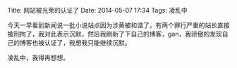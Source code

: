 Title: 网站被光荣的认证了
Date: 2014-05-07 17:34
Tags: 凌乱中

今天一早看到新闻说一批小说站点因为涉黄被和谐了，有两个罪行严重的站长直接被刑拘了，我对此表示沉默，然后我刷新了下自己的博客，gan，我骄傲的发现自己的博客也被认证了，我想我只能继续沉默。

凌乱中，我得再想想。

